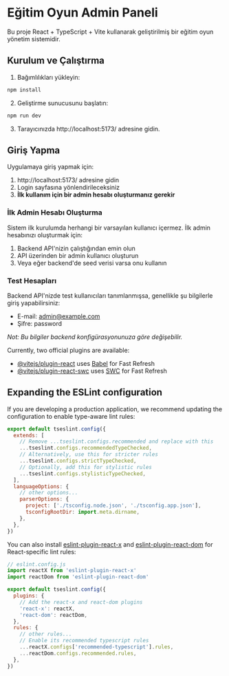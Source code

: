 # Eğitim Oyun Admin Paneli

Bu proje React + TypeScript + Vite kullanarak geliştirilmiş bir eğitim oyun yönetim sistemidir.

## Kurulum ve Çalıştırma

1. Bağımlılıkları yükleyin:
```bash
npm install
```

2. Geliştirme sunucusunu başlatın:
```bash
npm run dev
```

3. Tarayıcınızda http://localhost:5173/ adresine gidin.

## Giriş Yapma

Uygulamaya giriş yapmak için:

1. http://localhost:5173/ adresine gidin
2. Login sayfasına yönlendirileceksiniz
3. **İlk kullanım için bir admin hesabı oluşturmanız gerekir**

### İlk Admin Hesabı Oluşturma

Sistem ilk kurulumda herhangi bir varsayılan kullanıcı içermez. İlk admin hesabınızı oluşturmak için:

1. Backend API'nizin çalıştığından emin olun
2. API üzerinden bir admin kullanıcı oluşturun
3. Veya eğer backend'de seed verisi varsa onu kullanın

### Test Hesapları

Backend API'nizde test kullanıcıları tanımlanmışsa, genellikle şu bilgilerle giriş yapabilirsiniz:
- E-mail: admin@example.com
- Şifre: password

*Not: Bu bilgiler backend konfigürasyonunuza göre değişebilir.*

Currently, two official plugins are available:

- [@vitejs/plugin-react](https://github.com/vitejs/vite-plugin-react/blob/main/packages/plugin-react/README.md) uses [Babel](https://babeljs.io/) for Fast Refresh
- [@vitejs/plugin-react-swc](https://github.com/vitejs/vite-plugin-react-swc) uses [SWC](https://swc.rs/) for Fast Refresh

## Expanding the ESLint configuration

If you are developing a production application, we recommend updating the configuration to enable type-aware lint rules:

```js
export default tseslint.config({
  extends: [
    // Remove ...tseslint.configs.recommended and replace with this
    ...tseslint.configs.recommendedTypeChecked,
    // Alternatively, use this for stricter rules
    ...tseslint.configs.strictTypeChecked,
    // Optionally, add this for stylistic rules
    ...tseslint.configs.stylisticTypeChecked,
  ],
  languageOptions: {
    // other options...
    parserOptions: {
      project: ['./tsconfig.node.json', './tsconfig.app.json'],
      tsconfigRootDir: import.meta.dirname,
    },
  },
})
```

You can also install [eslint-plugin-react-x](https://github.com/Rel1cx/eslint-react/tree/main/packages/plugins/eslint-plugin-react-x) and [eslint-plugin-react-dom](https://github.com/Rel1cx/eslint-react/tree/main/packages/plugins/eslint-plugin-react-dom) for React-specific lint rules:

```js
// eslint.config.js
import reactX from 'eslint-plugin-react-x'
import reactDom from 'eslint-plugin-react-dom'

export default tseslint.config({
  plugins: {
    // Add the react-x and react-dom plugins
    'react-x': reactX,
    'react-dom': reactDom,
  },
  rules: {
    // other rules...
    // Enable its recommended typescript rules
    ...reactX.configs['recommended-typescript'].rules,
    ...reactDom.configs.recommended.rules,
  },
})
```
